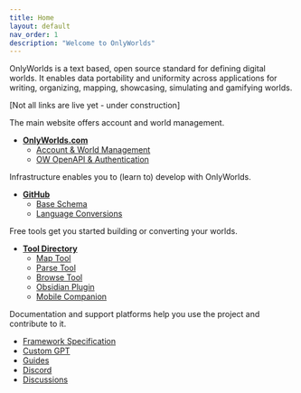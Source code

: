 ```yaml
---
title: Home
layout: default
nav_order: 1
description: "Welcome to OnlyWorlds"
---
```

 

OnlyWorlds is a text based, open source standard for defining digital worlds. It enables data portability and uniformity across applications for writing, organizing, mapping, showcasing, simulating and gamifying worlds.  

[Not all links are live yet - under construction]

The main website offers account and world management. 

- [**OnlyWorlds.com**](https://onlyworlds.com)
  - [Account & World Management](https://onlywords.pythonanywhere.com/worlds/)
  - [OW OpenAPI & Authentication](https://onlyworlds.com/api/docs)

Infrastructure enables you to (learn to) develop with OnlyWorlds.

- [**GitHub**](https://github.com/onlyworlds/onlyworlds)
  - [Base Schema](https://github.com/OnlyWorlds/OnlyWorlds/tree/main/schema)
  - [Language Conversions](https://github.com/OnlyWorlds/OnlyWorlds/tree/main/languages)

Free tools get you started building or converting your worlds.

- [**Tool Directory**](../docs/tool-directory/)
  - [Map Tool](https://onlyworlds.com/map_tool/)
  - [Parse Tool](https://onlyworlds.com/parse_tool/)
  - [Browse Tool](https://onlyworlds.github.com/browse_tool/)
  - [Obsidian Plugin](https://github.com/OnlyWorlds/obsidian-plugin)
  - [Mobile Companion]()

Documentation and support platforms help you use the project and contribute to it.
 
- [Framework Specification](../docs/specification/)
- [Custom GPT](https://onlyworlds.com/custom_gpt/)
- [Guides](../docs/guides/)
- [Discord](https://discord.gg/twCjqvVBwb)
- [Discussions](https://github.com/OnlyWorlds/OnlyWorlds/discussions)

